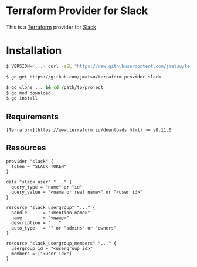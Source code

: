 # Terraform Provider for Slack

This is a [Terraform](https://www.terraform.io/) provider for [Slack](https://slack.com)

# Installation

```bash
$ VERSION=<...> curl -sSL "https://raw.githubusercontent.com/jmatsu/terraform-provider-slack/master/scripts/download.sh" | bash
```

```bash
$ go get https://github.com/jmatsu/terraform-provider-slack
```

```bash
$ go clone ... && cd /path/to/project
$ go mod download
$ go install
```

## Requirements

`[Terraform](https://www.terraform.io/downloads.html) >= v0.11.0`

## Resources

```hcl
provider "slack" {
  token = "SLACK_TOKEN"
}

data "slack_user" "..." {
  query_type = "name" or "id"
  query_value = "<name or real name>" or "<user id>"
}

resource "slack_usergroup" "..." {
  handle      = "<mention name>"
  name        = "<name>"
  description = "..."
  auto_type   = "" or "admins" or "owners"
}

resource "slack_usergroup_members" "..." {
  usergroup_id = "<usergroup id>"
  members = ["<user id>"]
}
```

